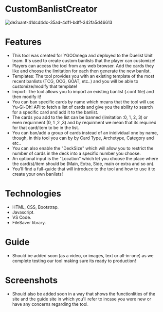 # CustomBanlistCreator
![de2uant-41dcd4dc-35ad-4df1-bdff-342fa5d46613](https://user-images.githubusercontent.com/88289155/175792999-880785a2-65e2-451f-8dfa-fc2fbe2f318b.png)

# Features
- This tool was created for YGOOmega and deployed to the Duelist Unit team. It's used to create custom banlists that the player can customize!
- Players can access the tool from any web browser. Add the cards they like and choose the limitation for each then generate the new banlist. 
- Templates: The tool provides you with an existing template of the most recent banlists (TCG, OCG, GOAT, etc..) and you will be able to
customize/modify that template!
- Import: The tool allows you to import an existing banlist (.conf file) and then modify it! 
- You can ban specific cards by name which means that the tool will use Yu-Gi-Oh! APi to fetch a list of cards and give you the ability to search
for a specific card and add it to the banlist.
- The cards you add to the list can be banned (limitation :0, 1, 2, 3) or even requirment (0, 1 ,2 ,3) and by requirment we mean that its required
for that card/item to be in the list. 
- You can ban/add a group of cards instead of an inidividual one by name, though, in this tool you can by by Card Type, Archetype, Category and etc..
- You can also enable the "DeckSize" which will allow you to restrict the number of cards in the deck into a specific number you choose. 
- An optional input is the "Location" which let you choose the place where the card(s)/item should be (Main, Extra, Side, main or extra and so on).
- You'll find a full-guide that will introduce to the tool and how to use it to create your own banlists!

# Technologies
- HTML, CSS, Bootstrap.
- Javascript.
- VS Code. 
- FileSaver library.

# Guide
- Should be added soon (as a video, or images, text or all-in-one) as we complete testing our tool making sure its ready to production!

# Screenshots
- Should also be added soon in a way that shows the functionlities of the site and the guide site in which you'll refer to incase you were new or have
any concerns regarding the tool.

